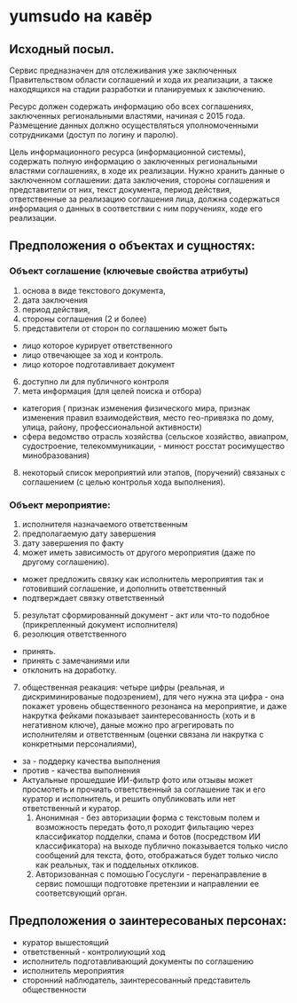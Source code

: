 # yumsudo на кавёр
## Исходный посыл.
Сервис предназначен для отслеживания уже заключенных Правительством области соглашений и хода их реализации, а также находящихся на стадии разработки и планируемых к заключению.

Ресурс должен содержать информацию обо всех соглашениях, заключенных региональными властями, начиная с 2015 года. Размещение данных должно осуществляться уполномоченными сотрудниками (доступ по логину и паролю).

Цель информационного ресурса (информационной системы), содержать полную информацию о заключенных региональными властями соглашениях, в ходе их реализации. Нужно хранить данные о заключенном соглашении: дата заключения, стороны соглашения и представители от них, текст документа, период действия, ответственные за реализацию соглашения лица, должна содержаться информация о данных в соответствии с ним поручениях, ходе его реализации.

## Предположения о объектах и сущностях:
### Объект соглашение (ключевые свойства атрибуты)
  1. основа в виде текстового документа,
  2. дата заключения
  3. период действия,
  4. стороны соглашения (2 и более)
  5. представители от сторон по соглашению может быть 
   - лицо которое курирует ответственного
   - лицо отвечающее за ход и контроль.
   - лицо которое подготавливает документ
  6. доступно ли для публичного контроля
  7. мета информация (для целей поиска и отбора)
   - категория ( признак изменения физического мира, признак изменения правил взаимодействия, место гео-привязка по дому, улица, району, профессиональной активности)
   - сфера ведомство отрасль хозяйства   (сельское хозяйство, авиапром, судостроение, телекоммуникации, - минюст росстат росимущество  минобразования) 
  8. некоторый список мероприятий или этапов, (поручений) связаных с соглашением (с целью контролья хода выполнения).
       
### Объект мероприятие: 
 1. исполнителя назначаемого ответственным
 2. предполагаемую дату завершения
 3. дату завершения по факту
 4. может иметь зависимость от другого мероприятия (даже по другому соглашению). 
  - может предложить связку как исполнитель мероприятия так и готовивший соглашение,  и дополнить ответственный  
  - подтверждает связку ответственный
 5. результат сформированный документ - акт или что-то подобное (прикрепленный документ
исполнителя)
 6. резолюция ответственного 
  - принять. 
  - принять с замечаниями или 
  - отклонить на доработку.
 7. общественная реакация: четыре цифры (реальная, и дискриминированые подозрением), для чего нужна эта цифра - она покажет уровень общественного резонанса на мероприятие, и даже накрутка  фейками  показывает заинтересованность (хоть и в негативном ключе), даные можно про агрегировать по исполнителям и ответственным (оценки связана ли накрутка с  конкретными персоналиями),
   - за - поддерку качества выполнения
   - против - качества выполнения
   - Актуальные прошедшие ИИ-фильтр фото или отзывы может просмотеть и прочиать ответственный за соглашение так и его куратор и исполнитель,  и решить опубликовать или нет ответственный и куратор.
      1. Анонимная - без авторизации форма с текстовым полем и возможность передать фото,п роходит фильтацию через классификатор подделки, спама и ботов (посредством ИИ классификатора) на выходе публично показывается только число сообщений для текста, фото,  отображаться будет только число как реальных, так и поддельных откликов.    
      2. Авторизованная с помошью Госуслуги - перенаправление в сервис помошщи подготовке претензии и направлении ее соответсвующий орган.

## Предположения о заинтересованых персонах:
 * куратор вышестоящий
 * ответственный - контролиующий ход
 * исполнитель подготавливающий документы по соглашению
 * исполнитель мероприятия 
 * сторонний наблюдатель, заинтересованный представитель общественности 


